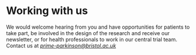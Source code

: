 # Working with us
We would welcome hearing from you and have opportunities for patients to take part, be involved in the design of the research and receive our newsletter, or for health professionals to work in our central trial team.
Contact us at *prime-parkinson@bristol.ac.uk*
